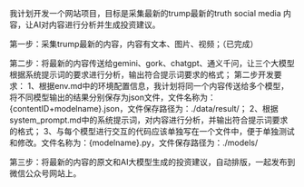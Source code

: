我计划开发一个网站项目，目标是采集最新的trump最新的truth social media 内容，让AI对内容进行分析并生成投资建议。

第一步：采集trump最新的内容，内容有文本、图片、视频；（已完成）

第二步：将最新的内容传送给gemini、gork、chatgpt、通义千问，让三个大模型根据系统提示词的要求进行分析，输出符合提示词要求的格式；
    第二步开发要求：
        1、根据env.md中的环境配置信息，我计划将同一个内容传送给多个模型，将不同模型输出的结果分别保存为json文件，文件名称为：{contentID+modelname}.json，文件保存路径为：./data/result/；
        2、根据system_prompt.md中的系统提示词，对内容进行分析，并输出符合提示词要求的格式；
        3、与每个模型进行交互的代码应该单独写在一个文件中，便于单独测试和修改。文件名称为：{modelname}.py，文件保存路径为：./models/

第三步：将最新的内容的原文和AI大模型生成的投资建议，自动排版，一起发布到微信公众号网站上。

